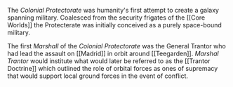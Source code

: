 The  *Colonial  Protectorate* was  humanity's  first  attempt  to  create a galaxy spanning military.  Coalesced  from the  security  frigates of  the  [[Core  Worlds]]  the  Protecterate  was  initially conceived  as a  purely space-bound military.   

The first *Marshall* of the  *Colonial  Protectorate* was the General Trantor  who  had  lead the assault  on [[Madrid]] in orbit around [[Teegarden]]. *Marshal Trantor*  would  institute  what would later be referred to as the [[Trantor Doctrine]] which outlined the  role of orbital forces as ones of supremacy that would support local ground forces in the event of conflict.

